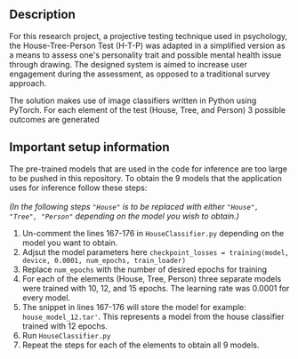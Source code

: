 ## Description
For this research project, a projective testing technique used in psychology, the House-Tree-Person Test (H-T-P) was adapted in a simplified version as a means to assess one's personality trait and possible mental health issue through drawing. The designed system is aimed to increase user engagement during the assessment, as opposed to a traditional survey approach.

The solution makes use of image classifiers written in Python using PyTorch. For each element of the test (House, Tree, and Person) 3 possible outcomes are generated

## Important setup information
The pre-trained models that are used in the code for inference are too large to be pushed in this repository. To obtain the 9 models that the application uses for inference follow these steps: <br>
<br>
<em>(In the following steps `"House"` is to be replaced with either `"House", "Tree", "Person"` depending on the model you wish to obtain.)</em>

 1. Un-comment the lines 167-176 in `HouseClassifier.py` depending on the model you want to obtain.
 2. Adjsut the model parameters here
 `checkpoint_losses = training(model, device, 0.0001, num_epochs, train_loader)`
 3. Replace `num_epochs` with the number of desired epochs for training
 4. For each of the elements (House, Tree, Person) three separate models were trained with 10, 12, and 15 epochs. The learning rate was 0.0001 for every model.
 5. The snippet in lines 167-176 will store the model  for example: `house_model_12.tar'`. This represents a model from the house classifier trained with 12 epochs.
 6. Run `HouseClassifier.py`
 7. Repeat the steps for each of the elements to obtain all 9 models.
